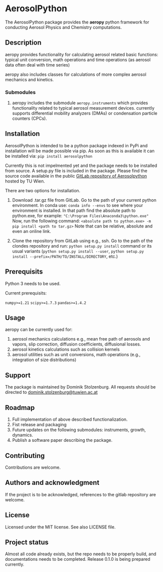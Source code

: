 # AerosolPython

The AerosolPython package provides the **aeropy** python framework for conducting Aerosol Physics and Chemistry computations.

## Description

aeropy provides functionality for calculating aerosol related basic functions:
typical unit conversion, math operations and time operations (as aerosol data often deal with time series)

aeropy also includes classes for calculations of more complex aerosol mechanics and kinetics.

### Submodules

1. aeropy includes the submodule `aeropy.instruments` which provides functionality related to typical aerosol measurement devices.
   currently supports differential mobility analyzers (DMAs) or condensation particle counters (CPCs). 


## Installation

AerosolPython is intended to be a python package indexed in PyPi and installation will be made possible via pip. 
As soon as this is available it can be installed via:
`pip install aerosolpython`

Currently this is not impelmented yet and the package needs to be installed from source. A setup.py file is included in the package. 
Please find the source code available in the public [GitLab repository of Aerosolpython](https://gitlab.tuwien.ac.at/dominik.stolzenburg/aerosolpython) hosted by TU Wien. 

There are two options for installation. 

1. Download .tar.gz file from GitLab.
   Go to the path of your current python environment. In conda use:
   `conda info --envs`
   to see where your environment is installed. In that path find the absolute path to python.exe, for example:
   `"C:\Program Files\Anaconda3\python.exe"`
   Now, run the following command:
   `<absolute path to python.exe> -m pip install <path to tar.gz>`
   Note that <path to tar.gz> can be relative, absolute and even an online link.

2. Clone the repository from GitLab using e.g., ssh. 
   Go to the path of the clondes repository and run:
   `python setup.py install`
   command or its usual variants (`python setup.py install --user`,
   `python setup.py install --prefix=/PATH/TO/INSTALL/DIRECTORY`, etc.)

## Prerequisits

Python 3 needs to be used.

Current prerequisits:

`numpy>=1.21`
`scipy>=1.7.3`
`pandas>=1.4.2`

## Usage

aeropy can be currently used for:
1. aerosol mechanics calculations e.g., mean free path of aerosols and vapors, slip correction, diffusion coefficients, diffusional losses.
2. aerosol kinetics calculations such as collision kernels
3. aerosol utilities such as unit conversions, math operations (e.g., integration of size distributions)

## Support

The package is maintained by Dominik Stolzenburg. All requests should be directed to dominik.stolzenburg@tuwien.ac.at

## Roadmap

1) Full implementation of above described functionalization. 
2) Fist release and packaging
3) Future updates on the following submodules: instruments, growth, dynamics. 
4) Publish a software paper describing the package.

## Contributing

Contributions are welcome. 

## Authors and acknowledgment

If the project is to be acknowledged, references to the gitlab repository are welcome. 

## License

Licensed under the MIT license. See also LICENSE file. 

## Project status

Almost all code already exists, but the repo needs to be properly build, and documentations needs to be completed. 
Release 0.1.0 is being prepared currently. 
